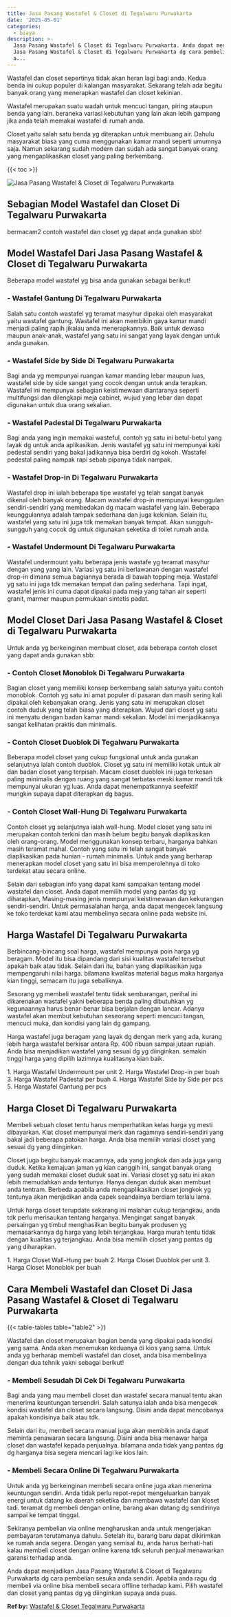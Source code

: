 ```yaml
---
title: Jasa Pasang Wastafel & Closet di Tegalwaru Purwakarta
date: '2025-05-01'
categories:
  - biaya
description: >-
  Jasa Pasang Wastafel & Closet di Tegalwaru Purwakarta. Anda dapat menjadikan
  Jasa Pasang Wastafel & Closet di Tegalwaru Purwakarta dg cara pembelian sesuka
  a...
---
```


Wastafel dan closet sepertinya tidak akan heran lagi bagi anda. Kedua benda ini cukup populer di kalangan masyarakat. Sekarang telah ada begitu banyak orang yang menerapkan wastafel dan closet kekinian.

Wastafel merupakan suatu wadah untuk mencuci tangan, piring ataupun benda yang lain. beraneka variasi kebutuhan yang lain akan lebih gampang jika anda telah memakai wastafel di rumah anda.

Closet yaitu salah satu benda yg diterapkan untuk membuang air. Dahulu masyarakat biasa yang cuma menggunakan kamar mandi seperti umumnya saja. Namun sekarang sudah modern dan sudah ada sangat banyak orang yang mengaplikasikan closet yang paling berkembang.

{{< toc >}}

![Jasa Pasang Wastafel & Closet di Tegalwaru Purwakarta](/images/wastafel-closet-murah54.png)

## Sebagian Model Wastafel dan Closet Di Tegalwaru Purwakarta

bermacam2 contoh wastafel dan closet yg dapat anda gunakan sbb!

## Model Wastafel Dari Jasa Pasang Wastafel & Closet di Tegalwaru Purwakarta

Beberapa model wastafel yg bisa anda gunakan sebagai berikut!

### \- Wastafel Gantung Di Tegalwaru Purwakarta

Salah satu contoh wastafel yg teramat masyhur dipakai oleh masyarakat yaitu wastafel gantung. Wastafel ini akan membikin gaya kamar mandi menjadi paling rapih jikalau anda menerapkannya. Baik untuk dewasa maupun anak-anak, wastafel yang satu ini sangat yang layak dengan untuk anda gunakan.

### \- Wastafel Side by Side Di Tegalwaru Purwakarta

Bagi anda yg mempunyai ruangan kamar manding lebar maupun luas, wastafel side by side sangat yang cocok dengan untuk anda terapkan. Wastafel ini mempunyai sebagian keistimewaan diantaranya seperti multifungsi dan dilengkapi meja cabinet, wujud yang lebar dan dapat digunakan untuk dua orang sekalian.

### \- Wastafel Padestal Di Tegalwaru Purwakarta

Bagi anda yang ingin memakai wasteful, contoh yg satu ini betul-betul yang layak dg untuk anda aplikasikan. Jenis wastafel yg satu ini mempunyai kaki pedestal sendiri yang bakal jadikannya bisa berdiri dg kokoh. Wastafel pedestal paling nampak rapi sebab pipanya tidak nampak.

### \- Wastafel Drop-in Di Tegalwaru Purwakarta

Wastafel drop ini ialah beberapa tipe wastafel yg telah sangat banyak dikenal oleh banyak orang. Macam wastafel drop-in mempunyai keunggulan sendiri-sendiri yang membedakan dg macam wastafel yang lain. Beberapa keunggulannya adalah tampak sederhana dan juga kekinian. Selain itu, wastafel yang satu ini juga tdk memakan banyak tempat. Akan sungguh-sungguh yang cocok dg untuk digunakan seketika di toilet rumah anda.

### \- Wastafel Undermount Di Tegalwaru Purwakarta

Wastafel undermount yaitu beberapa jenis wastafe yg teramat masyhur dengan yang yang lain. Variasi yg satu ini berlawanan dengan wastafel drop-in dimana semua bagiannya berada di bawah topping meja. Wastafel yg satu ini juga tdk memakan tempat dan paling sederhana. Tapi ingat, wastafel jenis ini cuma dapat dipakai pada meja yang tahan air seperti granit, marmer maupun permukaan sintetis padat.

## Model Closet Dari Jasa Pasang Wastafel & Closet di Tegalwaru Purwakarta

Untuk anda yg berkeinginan membuat closet, ada beberapa contoh closet yang dapat anda gunakan sbb:

### \- Contoh Closet Monoblok Di Tegalwaru Purwakarta

Bagian closet yang memiliki konsep berkembang salah satunya yaitu contoh monoblok. Contoh yg satu ini amat populer di pasaran dan masih sering kali dipakai oleh kebanyakan orang. Jenis yang satu ini merupakan closet contoh duduk yang telah biasa yang diterapkan. Wujud dari closet yg satu ini menyatu dengan badan kamar mandi sekalian. Model ini menjadikannya sangat kelihatan praktis dan minimalis.

### \- Contoh Closet Duoblok Di Tegalwaru Purwakarta

Beberapa model closet yang cukup fungsional untuk anda gunakan selanjutnya ialah contoh duoblok. Closet yg satu ini memiliki kotak untuk air dan badan closet yang terpisah. Macam closet duoblok ini juga terkesan paling minimalis dengan ruang yang sangat terbatas meski kamar mandi tdk mempunyai ukuran yg luas. Anda dapat menempatkannya seefektif mungkin supaya dapat diterapkan dg bagus.

### \- Contoh Closet Wall-Hung Di Tegalwaru Purwakarta

Contoh closet yg selanjutnya ialah wall-hung. Model closet yang satu ini merupakan contoh terkini dan masih belum begitu banyak diaplikasikan oleh orang-orang. Model menggunakan konsep terbaru, harganya bahkan masih teramat mahal. Contoh yang satu ini telah sangat banyak diaplikasikan pada hunian - rumah minimalis. Untuk anda yang berharap menerapkan model closet yang satu ini bisa memperolehnya di toko terdekat atau secara online.

Selain dari sebagian info yang dapat kami sampaikan tentang model wastafel dan closet. Anda dapat memilih model yang pantas dg yg diharapkan, Masing-masing jenis mempunyai keistimewaan dan kekurangan sendiri-sendiri. Untuk permasalahan harga, anda dapat mengecek langsung ke toko terdekat kami atau membelinya secara online pada website ini.

## Harga Wastafel Di Tegalwaru Purwakarta

Berbincang-bincang soal harga, wastafel mempunyai poin harga yg beragam. Model itu bisa dipandang dari sisi kualitas wastafel tersebut apakah baik atau tidak. Selain dari itu, bahan yang diaplikasikan juga mempengaruhi nilai harga. bilamana kwalitas material bagus maka harganya kian tinggi, semacam itu juga sebaliknya.

Sesorang yg membeli wastafel tentu tidak sembarangan, perihal ini dikarenakan wastafel yakni beberapa benda paling dibutuhkan yg kegunaannya harus benar-benar bisa berjalan dengan lancar. Adanya wastafel akan membut kebutuhan seseorang seperti mencuci tangan, mencuci muka, dan kondisi yang lain dg gampang.

Harga wastafel juga beragam yang layak dg dengan merk yang ada, kurang lebih harga wastafel berkisar antara Rp. 400 ribuan sampai jutaan rupiah. Anda bisa menjadikan wastafel yang sesuai dg yg diinginkan. semakin tinggi harga yang dipilih lazimnya kualitasnya kian baik.

1\. Harga Wastafel Undermount per unit 2. Harga Wastafel Drop-in per buah 3. Harga Wastafel Padestal per buah 4. Harga Wastafel Side by Side per pcs 5. Harga Wastafel Gantung per pcs

## Harga Closet Di Tegalwaru Purwakarta

Membeli sebuah closet tentu harus memperhatikan kelas harga yg mesti dibayarkan. Kiat closet mempunyai merk dan ragamnya sendiri-sendiri yang bakal jadi beberapa patokan harga. Anda bisa memilih variasi closet yang sesuai dg yang diinginkan.

Closet juga begitu banyak macamnya, ada yang jongkok dan ada juga yang duduk. Ketika kemajuan jaman yg kian canggih ini, sangat banyak orang yang sudah memakai closet duduk saat ini. Variasi closet yg satu ini akan lebih memudahkan anda tentunya. Hanya dengan duduk akan membuat anda tentram. Berbeda apabila anda mengaplikasikan closet jongkok yg tentunya akan menjadikan anda capek seandainya berdiam terlalu lama.

Untuk harga closet terupdate sekarang ini malahan cukup terjangkau, anda tdk perlu merisaukan tentang harganya. Mengingat sangat banyak persaingan yg timbul menghasilkan begitu banyak produsen yg memasarkannya dg harga yang lebih terjangkau. Harga murah tentu tidak dengan kualitas yg terjangkau. Anda bisa memilih closet yang pantas dg yang diharapkan.

1\. Harga Closet Wall-Hung per buah 2. Harga Closet Duoblok per unit 3. Harga Closet Monoblok per buah

## Cara Membeli Wastafel dan Closet Di Jasa Pasang Wastafel & Closet di Tegalwaru Purwakarta

{{< table-tables table="table2" >}}

Wastafel dan closet merupakan bagian benda yang dipakai pada kondisi yang sama. Anda akan menemukan keduanya di kios yang sama. Untuk anda yg berharap membeli wastafel dan closet, anda bisa membelinya dengan dua tehnik yakni sebagai berikut!

### \- Membeli Sesudah Di Cek Di Tegalwaru Purwakarta

Bagi anda yang mau membeli closet dan wastafel secara manual tentu akan menerima keuntungan tersendiri. Salah satunya ialah anda bisa mengecek kondisi wastafel dan closet secara langsung. Disini anda dapat mencobanya apakah kondisinya baik atau tdk.

Selain dari itu, membeli secara manual juga akan membikin anda dapat meminta penawaran secara langsung. Disini anda bisa menawar harga closet dan wastafel kepada penjualnya. bilamana anda tidak yang pantas dg dg harganya bisa segera mencari lagi ke kios lain.

### \- Membeli Secara Online Di Tegalwaru Purwakarta

Untuk anda yg berkeinginan membeli secara online juga akan menerima keuntungan sendiri. Anda tidak perlu repot-repot mengeluarkan banyak energi untuk datang ke daerah seketika dan membawa wastafel dan kloset tadi. teramat dg membeli dengan online, barang akan datang dg sendirinya sampai ke tempat tinggal.

Sekiranya pembelian via online mengharuskan anda untuk mengerjakan pembayaran terutamanya dahulu. Setelah itu, barang baru dapat dikirimkan ke rumah anda segera. Dengan yang semisal itu, anda harus berhati-hati kalau membeli closet dengan online karena tdk seluruh penjual menawarkan garansi terhadap anda.

Anda dapat menjadikan Jasa Pasang Wastafel & Closet di Tegalwaru Purwakarta dg cara pembelian sesuka anda sendiri. Apabila anda ragu dg membeli via online bisa membeli secara offline terhadap kami. Pilih wastafel dan closet yang pantas dg yg diinginkan supaya anda puas.

**Ref by:** [Wastafel & Closet Tegalwaru Purwakarta](https://id.wikipedia.org/wiki/Wastafel)
